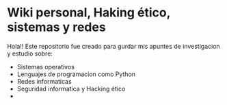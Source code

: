 # Wiki personal, Haking ético, sistemas y redes

Hola!! Este repositorio fue creado para gurdar mis apuntes de investigacion y estudio sobre:

- Sistemas operativos
- Lenguajes de programacion como Python
- Redes informaticas
- Seguridad informatica y Hacking ético
- 


